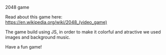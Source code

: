 2048 game

Read about this game here:
https://en.wikipedia.org/wiki/2048_(video_game)

The game build using JS, in order to make it colorful and atractive we used images and background music.

Have a fun game!
